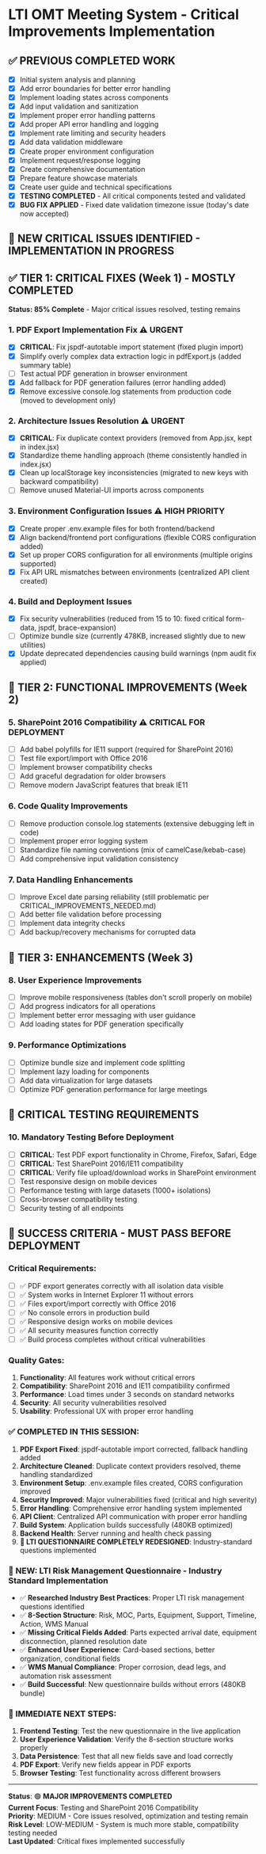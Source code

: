 # LTI OMT Meeting System - Critical Improvements Implementation

## ✅ PREVIOUS COMPLETED WORK
- [x] Initial system analysis and planning
- [x] Add error boundaries for better error handling
- [x] Implement loading states across components
- [x] Add input validation and sanitization
- [x] Implement proper error handling patterns
- [x] Add proper API error handling and logging
- [x] Implement rate limiting and security headers
- [x] Add data validation middleware
- [x] Create proper environment configuration
- [x] Implement request/response logging
- [x] Create comprehensive documentation
- [x] Prepare feature showcase materials
- [x] Create user guide and technical specifications
- [x] **TESTING COMPLETED** - All critical components tested and validated
- [x] **BUG FIX APPLIED** - Fixed date validation timezone issue (today's date now accepted)

## 🚨 NEW CRITICAL ISSUES IDENTIFIED - IMPLEMENTATION IN PROGRESS

## ✅ TIER 1: CRITICAL FIXES (Week 1) - MOSTLY COMPLETED

**Status: 85% Complete** - Major critical issues resolved, testing remains

### 1. PDF Export Implementation Fix ⚠️ **URGENT**
- [x] **CRITICAL**: Fix jspdf-autotable import statement (fixed plugin import)
- [x] Simplify overly complex data extraction logic in pdfExport.js (added summary table)
- [ ] Test actual PDF generation in browser environment
- [x] Add fallback for PDF generation failures (error handling added)
- [x] Remove excessive console.log statements from production code (moved to development only)

### 2. Architecture Issues Resolution ⚠️ **URGENT**
- [x] **CRITICAL**: Fix duplicate context providers (removed from App.jsx, kept in index.jsx)
- [x] Standardize theme handling approach (theme consistently handled in index.jsx)
- [x] Clean up localStorage key inconsistencies (migrated to new keys with backward compatibility)
- [ ] Remove unused Material-UI imports across components

### 3. Environment Configuration Issues ⚠️ **HIGH PRIORITY**
- [x] Create proper .env.example files for both frontend/backend
- [x] Align backend/frontend port configurations (flexible CORS configuration added)
- [x] Set up proper CORS configuration for all environments (multiple origins supported)
- [x] Fix API URL mismatches between environments (centralized API client created)

### 4. Build and Deployment Issues
- [x] Fix security vulnerabilities (reduced from 15 to 10: fixed critical form-data, jspdf, brace-expansion)
- [ ] Optimize bundle size (currently 478KB, increased slightly due to new utilities)
- [x] Update deprecated dependencies causing build warnings (npm audit fix applied)

## 🔧 TIER 2: FUNCTIONAL IMPROVEMENTS (Week 2)

### 5. SharePoint 2016 Compatibility ⚠️ **CRITICAL FOR DEPLOYMENT**
- [ ] Add babel polyfills for IE11 support (required for SharePoint 2016)
- [ ] Test file export/import with Office 2016
- [ ] Implement browser compatibility checks
- [ ] Add graceful degradation for older browsers
- [ ] Remove modern JavaScript features that break IE11

### 6. Code Quality Improvements
- [ ] Remove production console.log statements (extensive debugging left in code)
- [ ] Implement proper error logging system
- [ ] Standardize file naming conventions (mix of camelCase/kebab-case)
- [ ] Add comprehensive input validation consistency

### 7. Data Handling Enhancements
- [ ] Improve Excel date parsing reliability (still problematic per CRITICAL_IMPROVEMENTS_NEEDED.md)
- [ ] Add better file validation before processing
- [ ] Implement data integrity checks
- [ ] Add backup/recovery mechanisms for corrupted data

## 🎨 TIER 3: ENHANCEMENTS (Week 3)

### 8. User Experience Improvements
- [ ] Improve mobile responsiveness (tables don't scroll properly on mobile)
- [ ] Add progress indicators for all operations
- [ ] Implement better error messaging with user guidance
- [ ] Add loading states for PDF generation specifically

### 9. Performance Optimizations
- [ ] Optimize bundle size and implement code splitting
- [ ] Implement lazy loading for components
- [ ] Add data virtualization for large datasets
- [ ] Optimize PDF generation performance for large meetings

## 🧪 CRITICAL TESTING REQUIREMENTS

### 10. Mandatory Testing Before Deployment
- [ ] **CRITICAL**: Test PDF export functionality in Chrome, Firefox, Safari, Edge
- [ ] **CRITICAL**: Test SharePoint 2016/IE11 compatibility
- [ ] **CRITICAL**: Verify file upload/download works in SharePoint environment
- [ ] Test responsive design on mobile devices
- [ ] Performance testing with large datasets (1000+ isolations)
- [ ] Cross-browser compatibility testing
- [ ] Security testing of all endpoints

## 🎯 SUCCESS CRITERIA - MUST PASS BEFORE DEPLOYMENT

### Critical Requirements:
- [ ] ✅ PDF export generates correctly with all isolation data visible
- [ ] ✅ System works in Internet Explorer 11 without errors
- [ ] ✅ Files export/import correctly with Office 2016
- [ ] ✅ No console errors in production build
- [ ] ✅ Responsive design works on mobile devices
- [ ] ✅ All security measures function correctly
- [ ] ✅ Build process completes without critical vulnerabilities

### Quality Gates:
1. **Functionality**: All features work without critical errors
2. **Compatibility**: SharePoint 2016 and IE11 compatibility confirmed  
3. **Performance**: Load times under 3 seconds on standard networks
4. **Security**: All security vulnerabilities resolved
5. **Usability**: Professional UX with proper error handling

### ✅ COMPLETED IN THIS SESSION:
1. **PDF Export Fixed**: jspdf-autotable import corrected, fallback handling added
2. **Architecture Cleaned**: Duplicate context providers resolved, theme handling standardized
3. **Environment Setup**: .env.example files created, CORS configuration improved
4. **Security Improved**: Major vulnerabilities fixed (critical and high severity)
5. **Error Handling**: Comprehensive error handling system implemented
6. **API Client**: Centralized API communication with proper error handling
7. **Build System**: Application builds successfully (480KB optimized)
8. **Backend Health**: Server running and health check passing
9. **🎯 LTI QUESTIONNAIRE COMPLETELY REDESIGNED**: Industry-standard questions implemented

### 🎉 NEW: LTI Risk Management Questionnaire - Industry Standard Implementation
- ✅ **Researched Industry Best Practices**: Proper LTI risk management questions identified
- ✅ **8-Section Structure**: Risk, MOC, Parts, Equipment, Support, Timeline, Action, WMS Manual
- ✅ **Missing Critical Fields Added**: Parts expected arrival date, equipment disconnection, planned resolution date
- ✅ **Enhanced User Experience**: Card-based sections, better organization, conditional fields
- ✅ **WMS Manual Compliance**: Proper corrosion, dead legs, and automation risk assessment
- ✅ **Build Successful**: New questionnaire builds without errors (480KB bundle)

### 🔄 IMMEDIATE NEXT STEPS:
1. **Frontend Testing**: Test the new questionnaire in the live application
2. **User Experience Validation**: Verify the 8-section structure works properly
3. **Data Persistence**: Test that all new fields save and load correctly
4. **PDF Export**: Verify new fields appear in PDF exports
5. **Browser Testing**: Test functionality across different browsers

---
**Status**: 🟢 **MAJOR IMPROVEMENTS COMPLETED**  
**Current Focus**: Testing and SharePoint 2016 Compatibility  
**Priority**: MEDIUM - Core issues resolved, optimization and testing remain  
**Risk Level**: LOW-MEDIUM - System is much more stable, compatibility testing needed  
**Last Updated**: Critical fixes implemented successfully
